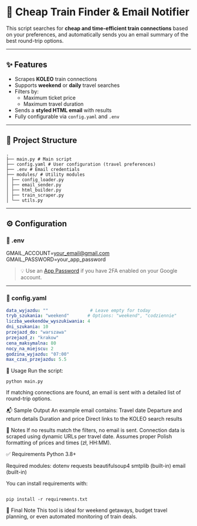 # 🚆 Cheap Train Finder & Email Notifier

This script searches for **cheap and time-efficient train connections** based on your preferences, and automatically sends you an email summary of the best round-trip options.

---

## ✨ Features

- Scrapes **KOLEO** train connections
- Supports **weekend** or **daily** travel searches
- Filters by:
  - Maximum ticket price
  - Maximum travel duration
- Sends a **styled HTML email** with results
- Fully configurable via `config.yaml` and `.env`

---

## 📁 Project Structure

```
.
├── main.py # Main script
├── config.yaml # User configuration (travel preferences)
├── .env # Email credentials
├── modules/ # Utility modules
│ ├── config_loader.py
│ ├── email_sender.py
│ ├── html_builder.py
│ ├── train_scraper.py
│ └── utils.py
```

---

## ⚙️ Configuration

### 🔐 .env

GMAIL_ACCOUNT=your_email@gmail.com
GMAIL_PASSWORD=your_app_password

> 💡 Use an [App Password](https://support.google.com/accounts/answer/185833?hl=en) if you have 2FA enabled on your Google account.

---

### 📄 config.yaml

```yaml
data_wyjazdu: ""                # Leave empty for today
tryb_szukania: "weekend"       # Options: "weekend", "codziennie"
liczba_weekendów_wyszukiwania: 4
dni_szukania: 10
przejazd_do: "warszawa"
przejazd_z: "krakow"
cena_maksymalna: 80
nocy_na_miejscu: 2
godzina_wyjazdu: "07:00"
max_czas_przejazdu: 5.5

```

🚀 Usage
Run the script:

```
python main.py

```

If matching connections are found, an email is sent with a detailed list of round-trip options.


📬 Sample Output
An example email contains:
Travel date
Departure and return details
Duration and price
Direct links to the KOLEO search results



🧪 Notes
If no results match the filters, no email is sent.
Connection data is scraped using dynamic URLs per travel date.
Assumes proper Polish formatting of prices and times (zł, HH:MM).



✅ Requirements
Python 3.8+

Required modules:
dotenv
requests
beautifulsoup4
smtplib (built-in)
email (built-in)

You can install requirements with:
```

pip install -r requirements.txt

```


📧 Final Note
This tool is ideal for weekend getaways, budget travel planning, or even automated monitoring of train deals.
```
